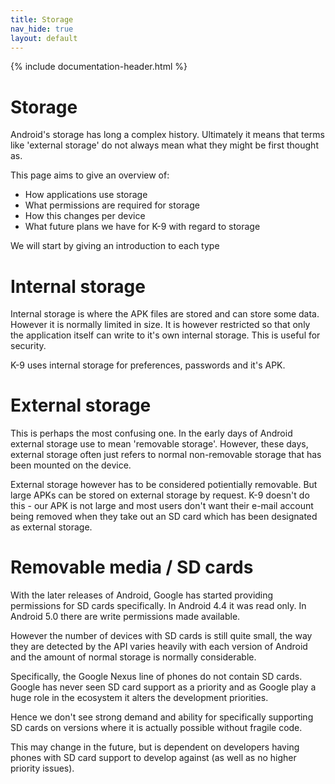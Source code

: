 ```yaml
---
title: Storage
nav_hide: true 
layout: default
---
```


{% include documentation-header.html %}

# Storage

Android's storage has long a complex history.  Ultimately it means that terms like 
'external storage' do not always mean what they might be first thought as.

This page aims to give an overview of:

* How applications use storage
* What permissions are required for storage
* How this changes per device
* What future plans we have for K-9 with regard to storage

We will start by giving an introduction to each type

# Internal storage

Internal storage is where the APK files are stored and can store some data. However it is normally limited in size. 
It is however restricted so that only the application itself can write to it's own internal storage. 
This is useful for security.

K-9 uses internal storage for preferences, passwords and it's APK.

# External storage

This is perhaps the most confusing one. In the early days of Android external storage 
use to mean 'removable storage'. However, these days, external storage often just 
refers to normal non-removable storage that has been mounted on the device.

External storage however has to be considered potientially removable. But large APKs 
can be stored on external storage by request. K-9 doesn't do this - our APK is not large
and most users don't want their e-mail account being removed when they take out an SD card
which has been designated as external storage.

# Removable media / SD cards

With the later releases of Android, Google has started providing permissions for SD cards specifically.
In Android 4.4 it was read only. In Android 5.0 there are write permissions made available.

However the number of devices with SD cards is still quite small, the way they are detected by the 
API varies heavily with each version of Android and the amount of normal storage is normally considerable.

Specifically, the Google Nexus line of phones do not contain SD cards. Google has never seen SD card support 
as a priority and as Google play a huge role in the ecosystem it alters the development priorities.

Hence we don't see strong demand and ability for specifically supporting SD cards on versions where it is actually 
possible without fragile code.

This may change in the future, but is dependent on developers having phones with SD card support to develop 
against (as well as no higher priority issues).

